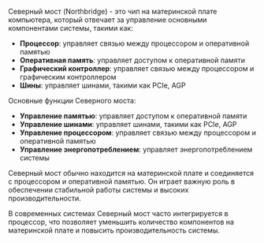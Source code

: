 Северный мост (Northbridge) - это чип на материнской плате компьютера, который отвечает за управление основными компонентами системы, такими как:

- **Процессор**: управляет связью между процессором и оперативной памятью
- **Оперативная память**: управляет доступом к оперативной памяти
- **Графический контроллер**: управляет связью между процессором и графическим контроллером
- **Шины**: управляет шинами, такими как PCIe, AGP

Основные функции Северного моста:

- **Управление памятью**: управляет доступом к оперативной памяти
- **Управление шинами**: управляет шинами, такими как PCIe, AGP
- **Управление процессором**: управляет связью между процессором и оперативной памятью
- **Управление энергопотреблением**: управляет энергопотреблением системы

Северный мост обычно находится на материнской плате и соединяется с процессором и оперативной памятью. Он играет важную роль в обеспечении стабильной работы системы и высоких производительности.

В современных системах Северный мост часто интегрируется в процессор, что позволяет уменьшить количество компонентов на материнской плате и повысить производительность системы.